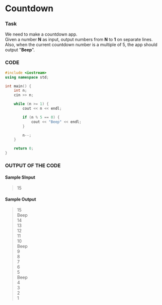 # Countdown

### Task

We need to make a countdown app.  
Given a number **N** as input, output numbers from **N** to **1** on separate lines.  
Also, when the current countdown number is a multiple of 5, the app should output "**Beep**".

### CODE

```cpp
#include <iostream>
using namespace std;

int main() {
    int n;
    cin >> n;

    while (n >= 1) {
        cout << n << endl;

        if (n % 5 == 0) {
            cout << "Beep" << endl;
        }

        n--;
    }

    return 0;
}
```

### OUTPUT OF THE CODE

#### Sample SInput

> 15

#### Sample Output

> 15  
> Beep  
> 14  
> 13  
> 12  
> 11  
> 10  
> Beep  
> 9  
> 8  
> 7  
> 6  
> 5  
> Beep  
> 4  
> 3  
> 2  
> 1
